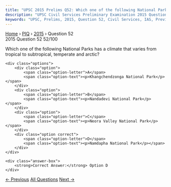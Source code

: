 ```yaml
---
title: "UPSC 2015 Prelims Q52: Which one of the following National Parks has a climate that..."
description: "UPSC Civil Services Preliminary Examination 2015 Question 52 with options and answer"
keywords: "UPSC, Prelims, 2015, Question 52, Civil Services, IAS, Previous Year Questions"
---
```


<nav class="breadcrumb">
    <a href="../../">Home</a>
    <span>›</span>
    <a href="../">PIQ</a>
    <span>›</span>
    <a href="./">2015</a>
    <span>›</span>
    <span>Question 52</span>
</nav>

<div class="question-header">
    <div class="question-meta">
        <span class="year-badge">2015</span>
        <span class="question-number">Question 52</span>
        <span class="progress">52/100</span>
    </div>
    <div class="progress-bar">
        <div class="progress-fill" style="width: 52.0%"></div>
    </div>
</div>

<div class="question-content">
    <div class="question-text">
        <p>Which one of the following National Parks has a climate that varies from<br />
tropical to subtropical, temperate and arctic?</p>
    </div>
    
    <div class="options">
        <div class="option">
            <span class="option-letter">A</span>
            <span class="option-text"><p>Khangchendzonga National Park</p></span>
        </div>
        <div class="option">
            <span class="option-letter">B</span>
            <span class="option-text"><p>Nandadevi National Park</p></span>
        </div>
        <div class="option">
            <span class="option-letter">C</span>
            <span class="option-text"><p>Neora Valley National Park</p></span>
        </div>
        <div class="option correct">
            <span class="option-letter">D</span>
            <span class="option-text"><p>Namdapha National Park</p></span>
        </div>
    </div>

    <div class="answer-box">
        <strong>Correct Answer:</strong> Option D
    </div>
</div>

<div class="question-nav">
    <a href="../q051-with-reference-to-the-cabinet-mission-which-of-the/" class="nav-btn prev">← Previous</a>
    <a href="../" class="nav-btn center">All Questions</a>
    <a href="../q053-amnesty-international-is/" class="nav-btn next">Next →</a>
</div>
